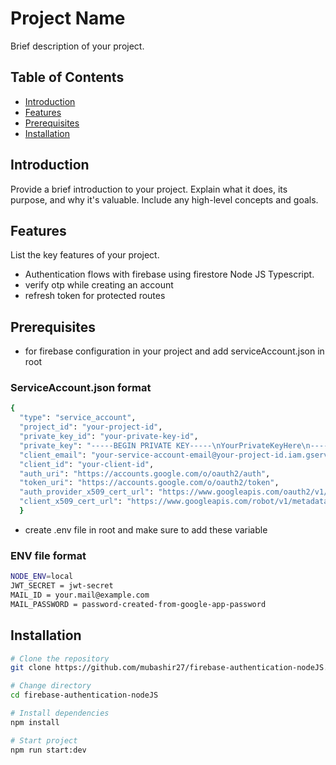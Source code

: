# Project Name

Brief description of your project.

## Table of Contents

- [Introduction](#introduction)
- [Features](#features)
- [Prerequisites](#prerequisites)
- [Installation](#installation)

## Introduction

Provide a brief introduction to your project. Explain what it does, its purpose, and why it's valuable. Include any high-level concepts and goals.

## Features

List the key features of your project.

- Authentication flows with firebase using firestore Node JS Typescript.
- verify otp while creating an account
- refresh token for protected routes

## Prerequisites

- for firebase configuration in your project and add serviceAccount.json in root

### ServiceAccount.json format

```bash
{
  "type": "service_account",
  "project_id": "your-project-id",
  "private_key_id": "your-private-key-id",
  "private_key": "-----BEGIN PRIVATE KEY-----\nYourPrivateKeyHere\n-----END PRIVATE KEY-----",
  "client_email": "your-service-account-email@your-project-id.iam.gserviceaccount.com",
  "client_id": "your-client-id",
  "auth_uri": "https://accounts.google.com/o/oauth2/auth",
  "token_uri": "https://accounts.google.com/o/oauth2/token",
  "auth_provider_x509_cert_url": "https://www.googleapis.com/oauth2/v1/certs",
  "client_x509_cert_url": "https://www.googleapis.com/robot/v1/metadata/x509/your-service-account-email%40your-project-id.iam.gserviceaccount.com"
  }
```

- create .env file in root and make sure to add these variable

### ENV file format

```bash
NODE_ENV=local
JWT_SECRET = jwt-secret
MAIL_ID = your.mail@example.com
MAIL_PASSWORD = password-created-from-google-app-password
```

## Installation

```bash
# Clone the repository
git clone https://github.com/mubashir27/firebase-authentication-nodeJS.git

# Change directory
cd firebase-authentication-nodeJS

# Install dependencies
npm install

# Start project
npm run start:dev
```
